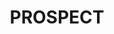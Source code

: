 ---
lastmod: '2025-04-06T06:05:20+00:00'
latitude: -33.783751
layout: suburb
longitude: 150.900547
postcode: '2148'
state: NSW
title: PROSPECT
url: /nsw/prospect/
---